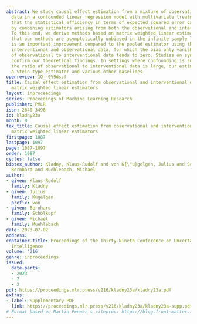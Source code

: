 ```yaml
---
abstract: We study causal effect estimation from a mixture of observational and interventional
  data in a confounded linear regression model with multivariate treatments. We show
  that the statistical efficiency in terms of expected squared error can be improved
  by combining estimators arising from both the observational and interventional setting.
  To this end, we derive methods based on matrix weighted linear estimators and prove
  that our methods are asymptotically unbiased in the infinite sample limit. This
  is an important improvement compared to the pooled estimator using the union of
  interventional and observational data, for which the bias only vanishes if the ratio
  of observational to interventional data tends to zero. Studies on synthetic data
  confirm our theoretical findings. In settings where confounding is substantial and
  the ratio of observational to interventional data is large, our estimators outperform
  a Stein-type estimator and various other baselines.
openreview: 1O_-0V9dscf
title: Causal effect estimation from observational and interventional data through
  matrix weighted linear estimators
layout: inproceedings
series: Proceedings of Machine Learning Research
publisher: PMLR
issn: 2640-3498
id: kladny23a
month: 0
tex_title: Causal effect estimation from observational and interventional data through
  matrix weighted linear estimators
firstpage: 1087
lastpage: 1097
page: 1087-1097
order: 1087
cycles: false
bibtex_author: Kladny, Klaus-Rudolf and von K{\"u}gelgen, Julius and Sch{\"o}lkopf,
  Bernhard and Muehlebach, Michael
author:
- given: Klaus-Rudolf
  family: Kladny
- given: Julius
  family: Kügelgen
  prefix: von
- given: Bernhard
  family: Schölkopf
- given: Michael
  family: Muehlebach
date: 2023-07-02
address:
container-title: Proceedings of the Thirty-Nineth Conference on Uncertainty in Artificial
  Intelligence
volume: '216'
genre: inproceedings
issued:
  date-parts:
  - 2023
  - 7
  - 2
pdf: https://proceedings.mlr.press/v216/kladny23a/kladny23a.pdf
extras:
- label: Supplementary PDF
  link: https://proceedings.mlr.press/v216/kladny23a/kladny23a-supp.pdf
# Format based on Martin Fenner's citeproc: https://blog.front-matter.io/posts/citeproc-yaml-for-bibliographies/
---
```

